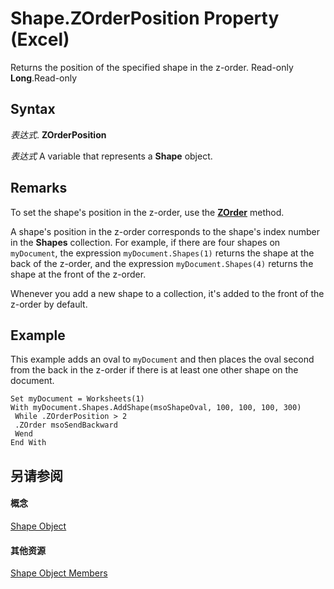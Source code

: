 
# Shape.ZOrderPosition Property (Excel)

Returns the position of the specified shape in the z-order. Read-only  **Long**.Read-only


## Syntax

 _表达式_. **ZOrderPosition**

 _表达式_ A variable that represents a **Shape** object.


## Remarks

To set the shape's position in the z-order, use the  **[ZOrder](e2eede8f-6e8f-2219-2cb2-47db93e9f90a.md)** method.

A shape's position in the z-order corresponds to the shape's index number in the  **Shapes** collection. For example, if there are four shapes on `myDocument`, the expression  `myDocument.Shapes(1)` returns the shape at the back of the z-order, and the expression `myDocument.Shapes(4)` returns the shape at the front of the z-order.

Whenever you add a new shape to a collection, it's added to the front of the z-order by default.


## Example

This example adds an oval to  `myDocument` and then places the oval second from the back in the z-order if there is at least one other shape on the document.


```
Set myDocument = Worksheets(1) 
With myDocument.Shapes.AddShape(msoShapeOval, 100, 100, 100, 300) 
 While .ZOrderPosition > 2 
 .ZOrder msoSendBackward 
 Wend 
End With
```


## 另请参阅


#### 概念


[Shape Object](8f01fcd1-b7d9-5216-2de5-40fb6648a403.md)
#### 其他资源


[Shape Object Members](http://msdn.microsoft.com/library/0fed7136-4228-6c32-507d-3bd36aa56d9a%28Office.15%29.aspx)